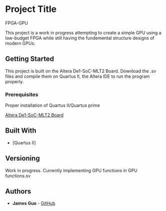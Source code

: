 # Project Title

FPGA-GPU

This project is a work in progress attempting to create a simple GPU using a low-budget FPGA while still having the fundemental structure designs of modern GPUs.

## Getting Started

This project is built on the Altera De1-SoC-MLT2 Board. Download the .sv files and compile them on Quartus II, the Altera IDE
to run the program properly.

### Prerequisites

Proper installation of Quartus II/Quartus prime

[Altera De1-SoC-MLT2 Board](https://www.altera.com/content/dam/altera-www/global/en_US/portal/dsn/42/doc-us-dsnbk-42-4207350307415-de1-soc-mtl2-user-manual.pdf)


## Built With

* [Quartus II]

## Versioning

Work in progress. Currently implementing GPU functions in GPU functions.sv

## Authors

* **James Guo** - [GitHub](https://github.com/JamesG321)
